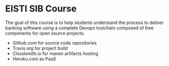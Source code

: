 # EISTI SIB Course

The goal of this course is to help students understand the process to deliver banking software using a complete Devops toolchain composed of free components for open source projects.
 - Github.com for source code repositories
 - Travis.org for project build
 - Cloudsmith.io for maven artifacts hosting
 - Heroku.com as PaaS
